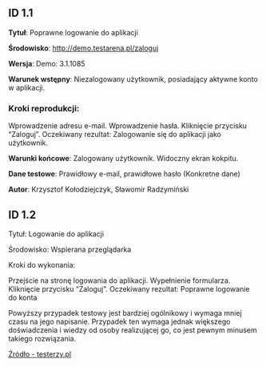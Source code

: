 ## ID 1.1

**Tytuł**: Poprawne logowanie do aplikacji

**Środowisko**: http://demo.testarena.pl/zaloguj

**Wersja**: Demo: 3.1.1085

**Warunek wstępny**: Niezalogowany użytkownik, posiadający aktywne konto w aplikacji.

### Kroki reprodukcji:

Wprowadzenie adresu e-mail.
Wprowadzenie hasła.
Kliknięcie przycisku “Zaloguj”.
Oczekiwany rezultat: Zalogowanie się do aplikacji jako użytkownik.

**Warunki końcowe**: Zalogowany użytkownik. Widoczny ekran kokpitu.

**Dane testowe**: Prawidłowy e-mail, prawidłowe hasło (Konkretne dane)

**Autor**: Krzysztof Kołodziejczyk, Sławomir Radzymiński

## ID 1.2

Tytuł: Logowanie do aplikacji

Środowisko: Wspierana przeglądarka

Kroki do wykonania:

Przejście na stronę logowania do aplikacji.
Wypełnienie formularza.
Kliknięcie przycisku “Zaloguj”.
Oczekiwany rezultat: Poprawne logowanie do konta

Powyższy przypadek testowy jest bardziej ogólnikowy i wymaga mniej czasu na jego napisanie. Przypadek ten wymaga jednak większego doświadczenia i wiedzy od osoby realizującej go, co jest pewnym minusem takiego rozwiązania.

[Źródło - testerzy.pl](https://testerzy.pl/baza-wiedzy/jak-napisac-dobry-przypadek-testowy)
